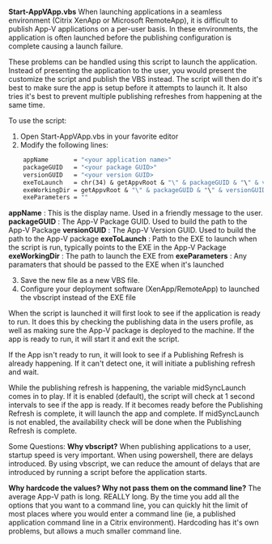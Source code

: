 **Start-AppVApp.vbs**
When launching applications in a seamless environment (Citrix XenApp or Microsoft RemoteApp), it is difficult to publish App-V applications 
on a per-user basis.  In these environments, the application is often launched before the publishing configuration is complete causing a launch failure. 

These problems can be handled using this script to launch the application.  Instead of presenting the application to the user, you would present the customize
the script and publish the VBS instead.  The script will then do it's best to make sure the app is setup before it attempts to launch it.  It also tries it's 
best to prevent multiple publishing refreshes from happening at the same time.

To use the script:
1. Open Start-AppVApp.vbs in your favorite editor
2. Modify the following lines:

```vb
    appName       = "<your application name>"
    packageGUID   = "<your package GUID>"
    versionGUID   = "<your version GUID>
    exeToLaunch   = chr(34) & getAppvRoot & "\" & packageGUID & "\" & versionGUID & "\Root\VFS\myfolder\pathtoyour.exe"
    exeWorkingDir = getAppvRoot & "\" & packageGUID & "\" & versionGUID & "\Root\VFS\myfolder"
    exeParameters = ""      
``` 

**appName**         : This is the display name.  Used in a friendly message to the user.
**packageGUID**     : The App-V Package GUID.  Used to build the path to the App-V Package
**versionGUID**     : The App-V Version GUID.  Used to build the path to the App-V package
**exeToLaunch**     : Path to the EXE to launch when the script is run, typically points to the EXE in the App-V Package
**exeWorkingDir**   : The path to launch the EXE from 
**exeParameters**   : Any paramaters that should be passed to the EXE when it's launched

3. Save the new file as a new VBS file.
4. Configure your deployment software (XenApp/RemoteApp) to launched the vbscript instead of the EXE file

When the script is launched it will first look to see if the application is ready to run.  It does this by checking the publishing data in the users profile, as well as making sure
the App-V package is deployed to the machine.  If the app is ready to run, it will start it and exit the script.

If the App isn't ready to run, it will look to see if a Publishing Refresh is already happening.  If it can't detect one, it will 
initiate a publishing refresh and wait.

While the publishing refresh is happening, the variable midSyncLaunch comes in to play.  If it is enabled (default), the script 
will check at 1 second intervals to see if the app is ready.  If it becomes ready before the Publishing Refresh is complete,
it will launch the app and complete.  If midSyncLaunch is not enabled, the availability check will be done when the 
Publishing Refresh is complete.

Some Questions:
**Why vbscript?**
When publishing applications to a user, startup speed is very important.  When using powershell, there are delays introduced.  By using vbscript, we can 
reduce the amount of delays that are introduced by running a script before the application starts.

**Why hardcode the values?  Why not pass them on the command line?**
The average App-V path is long.  REALLY long.  By the time you add all the options that you want to a command line, you can quickly hit the limit of
most places where you would enter a command line (ie, a published application command line in a Citrix environment).  Hardcoding has it's own problems, 
but allows a much smaller command line.  
